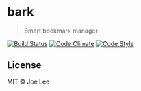 # bark

> Smart bookmark manager

[![Build Status](https://travis-ci.org/bbmoz/bark.svg?branch=master)](https://travis-ci.org/bbmoz/bark/)
[![Code Climate](https://codeclimate.com/github/bbmoz/bark/badges/gpa.svg)](https://codeclimate.com/github/bbmoz/bark)
[![Code Style](https://img.shields.io/badge/code%20style-standard-brightgreen.svg)](http://standardjs.com/)

## License

MIT © Joe Lee